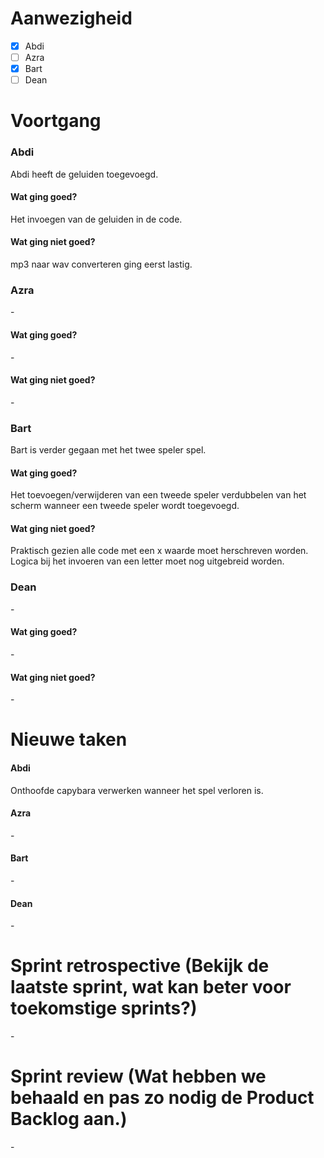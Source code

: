 # Aanwezigheid
- [x] Abdi
- [ ] Azra
- [x] Bart
- [ ] Dean

# Voortgang
### Abdi
Abdi heeft de geluiden toegevoegd.
#### Wat ging goed?
Het invoegen van de geluiden in de code.
#### Wat ging niet goed?
mp3 naar wav converteren ging eerst lastig.
### Azra
\-
#### Wat ging goed?
\-
#### Wat ging niet goed?
\-
### Bart
Bart is verder gegaan met het twee speler spel.
#### Wat ging goed?
Het toevoegen/verwijderen van een tweede speler verdubbelen van het scherm wanneer een tweede speler wordt toegevoegd.
#### Wat ging niet goed?
Praktisch gezien alle code met een x waarde moet herschreven worden.
Logica bij het invoeren van een letter moet nog uitgebreid worden.
### Dean
\-
#### Wat ging goed?
\-
#### Wat ging niet goed?
\-

# Nieuwe taken
#### Abdi
Onthoofde capybara verwerken wanneer het spel verloren is.
#### Azra
\-
#### Bart
\-
#### Dean
\-

# Sprint retrospective (Bekijk de laatste sprint, wat kan beter voor toekomstige sprints?)
\-

# Sprint review (Wat hebben we behaald en pas zo nodig de Product Backlog aan.)
\-